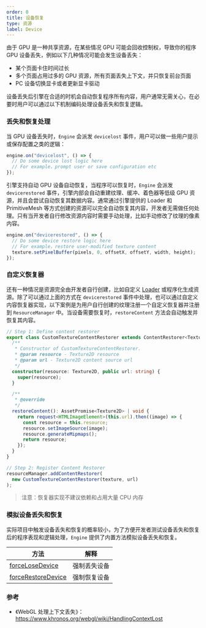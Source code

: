 ```yaml
---
order: 0
title: 设备恢复
type: 资源
label: Device
---
```


由于 GPU 是一种共享资源，在某些情况 GPU 可能会回收控制权，导致你的程序 GPU 设备丢失，例如以下几种情况可能会发生设备丢失：

- 某个页面卡住时间过长
- 多个页面占用过多的 GPU 资源，所有页面丢失上下文，并只恢复前台页面
- PC 设备切换显卡或者更新显卡驱动

设备丢失后引擎在合适的时机会自动恢复程序所有内容，用户通常无需关心，在必要时用户可以通过以下机制编码处理设备丢失和恢复逻辑。

### 丢失和恢复处理

当 GPU 设备丢失时，`Engine` 会派发 `devicelost` 事件，用户可以做一些用户提示或保存配置之类的逻辑：

```typescript
engine.on("devicelost", () => {
  // Do some device lost logic here
  // For example，prompt user or save configuration etc
});
```

引擎支持自动 GPU 设备自动恢复，当程序可以恢复时，`Engine` 会派发 `devicerestored` 事件，引擎内部会自动重建纹理、缓冲、着色器等低级 GPU 资源，并且会尝试自动恢复其数据内容。通常通过引擎提供的 Loader 和 PrimitiveMesh 等方式创建的资源可以完全自动恢复其内容，开发者无需做任何处理。只有当开发者自行修改资源内容时需要手动处理，比如手动修改了纹理的像素内容。

```typescript
engine.on("devicerestored", () => {
  // Do some device restore logic here
  // For example，restore user-modified texture content
  texture.setPixelBuffer(pixels, 0, offsetX, offsetY, width, height);
});
```

### 自定义恢复器

还有一种情况是资源完全由开发者自行创建，比如自定义 [Loader](/docs/assets-type) 或程序化生成资源。除了可以通过上面的方式在 `devicerestored` 事件中处理，也可以通过自定义内容恢复器实现，以下案例是为用户自行创建的纹理注册一个自定义恢复器并注册到 `ResourceManager` 中。当设备需要恢复时，`restoreContent` 方法会自动触发并恢复其内容。

```typescript
// Step 1: Define content restorer
export class CustomTextureContentRestorer extends ContentRestorer<Texture2D> {
  /**
   * Constructor of CustomTextureContentRestorer.
   * @param resource - Texture2D resource
   * @param url - Texture2D content source url
   */
  constructor(resource: Texture2D, public url: string) {
    super(resource);
  }

  /**
   * @override
   */
  restoreContent(): AssetPromise<Texture2D> | void {
    return request<HTMLImageElement>(this.url).then((image) => {
      const resource = this.resource;
      resource.setImageSource(image);
      resource.generateMipmaps();
      return resource;
    });
  }
}

// Step 2: Register Content Restorer
resourceManager.addContentRestorer(
  new CustomTextureContentRestorer(texture, url)
);
```

> 注意：恢复器实现不建议依赖和占用大量 CPU 内存

### 模拟设备丢失和恢复

实际项目中触发设备丢失和恢复的概率较小，为了方便开发者测试设备丢失和恢复后的程序表现和逻辑处理，`Engine` 提供了内置方法模拟设备丢失和恢复。

| 方法                                                       | 解释         |
| ---------------------------------------------------------- | ------------ |
| [forceLoseDevice](/apis/core/#Engine-forceLoseDevice)       | 强制丢失设备 |
| [forceRestoreDevice](/apis/core/#Engine-forceRestoreDevice) | 强制恢复设备 |

### 参考

- 《WebGL 处理上下文丢失》：https://www.khronos.org/webgl/wiki/HandlingContextLost
